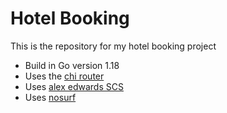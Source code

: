 # Hotel Booking

This is the repository for my hotel booking project

- Build in Go version 1.18
- Uses the [chi router](https://github.com/go-chi/chi)
- Uses [alex edwards SCS](https://github.com/alexedwards/scs)
- Uses [nosurf](https://github.com/justinas/nosurf)